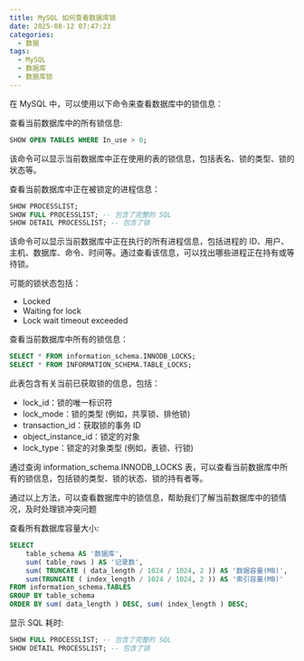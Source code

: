 ```yaml
---
title: MySQL 如何查看数据库锁
date: 2025-08-12 07:47:23
categories:
  - 数据
tags: 
  - MySQL
  - 数据库
  - 数据库锁
---
```


在 MySQL 中，可以使用以下命令来查看数据库中的锁信息：

查看当前数据库中的所有锁信息:

```sql
SHOW OPEN TABLES WHERE In_use > 0;
```

该命令可以显示当前数据库中正在使用的表的锁信息，包括表名、锁的类型、锁的状态等。

查看当前数据库中正在被锁定的进程信息：

```sql
SHOW PROCESSLIST;
SHOW FULL PROCESSLIST; -- 包含了完整的 SQL
SHOW DETAIL PROCESSLIST; -- 包含了锁
```

该命令可以显示当前数据库中正在执行的所有进程信息，包括进程的 ID、用户、主机、数据库、命令、时间等。通过查看该信息，可以找出哪些进程正在持有或等待锁。

可能的锁状态包括：

- Locked
- Waiting for lock
- Lock wait timeout exceeded

查看当前数据库中所有的锁信息：

```sql
SELECT * FROM information_schema.INNODB_LOCKS;
SELECT * FROM INFORMATION_SCHEMA.TABLE_LOCKS;
```

此表包含有关当前已获取锁的信息，包括：

- lock_id：锁的唯一标识符
- lock_mode：锁的类型 (例如，共享锁、排他锁)
- transaction_id：获取锁的事务 ID
- object_instance_id：锁定的对象
- lock_type：锁定的对象类型 (例如，表锁、行锁)

通过查询 information_schema.INNODB_LOCKS 表，可以查看当前数据库中所有的锁信息，包括锁的类型、锁的状态、锁的持有者等。

通过以上方法，可以查看数据库中的锁信息，帮助我们了解当前数据库中的锁情况，及时处理锁冲突问题

查看所有数据库容量大小:

```sql
SELECT
    table_schema AS '数据库',
    sum( table_rows ) AS '记录数',
    sum( TRUNCATE ( data_length / 1024 / 1024, 2 )) AS '数据容量(MB)',
    sum(TRUNCATE ( index_length / 1024 / 1024, 2 )) AS '索引容量(MB)'
FROM information_schema.TABLES
GROUP BY table_schema
ORDER BY sum( data_length ) DESC, sum( index_length ) DESC;
```

显示 SQL 耗时:

```sql
SHOW FULL PROCESSLIST; -- 包含了完整的 SQL
SHOW DETAIL PROCESSLIST; -- 包含了锁
```
